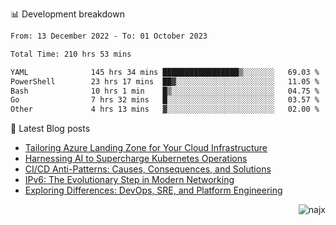 📊 Development breakdown
<!--START_SECTION:waka-->

```txt
From: 13 December 2022 - To: 01 October 2023

Total Time: 210 hrs 53 mins

YAML              145 hrs 34 mins █████████████████▒░░░░░░░   69.03 %
PowerShell        23 hrs 17 mins  ██▓░░░░░░░░░░░░░░░░░░░░░░   11.05 %
Bash              10 hrs 1 min    █▒░░░░░░░░░░░░░░░░░░░░░░░   04.75 %
Go                7 hrs 32 mins   █░░░░░░░░░░░░░░░░░░░░░░░░   03.57 %
Other             4 hrs 13 mins   ▓░░░░░░░░░░░░░░░░░░░░░░░░   02.00 %
```

<!--END_SECTION:waka-->

📕 Latest Blog posts

<!-- BLOG-POST-LIST:START -->
- [Tailoring Azure Landing Zone for Your Cloud Infrastructure](https://najx.dev/tailoring-your-azure-landing-zone-for-cloud-infrastructure/)
- [Harnessing AI to Supercharge Kubernetes Operations](https://najx.dev/harnessing-ai-to-supercharge-kubernetes-operations/)
- [CI/CD Anti-Patterns: Causes, Consequences, and Solutions](https://najx.dev/cicd-anti-patterns/)
- [IPv6: The Evolutionary Step in Modern Networking](https://najx.dev/why-ipv6-is-the-future/)
- [Exploring Differences: DevOps, SRE, and Platform Engineering](https://najx.dev/devops-vs-sre-vs-platform-engineering/)
<!-- BLOG-POST-LIST:END -->

<p align="right">
  <img src="https://komarev.com/ghpvc/?username=najx&label=GitHub%20Profile%20Views&color=yellow&style=flat" alt="najx" />
</p align="center">
